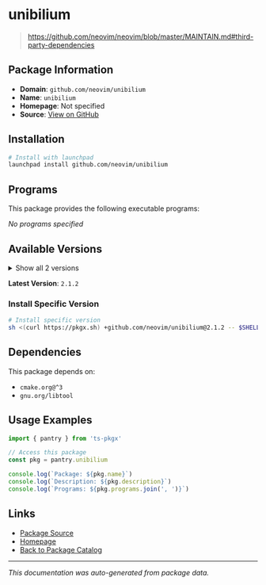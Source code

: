 # unibilium

> https://github.com/neovim/neovim/blob/master/MAINTAIN.md#third-party-dependencies

## Package Information

- **Domain**: `github.com/neovim/unibilium`
- **Name**: `unibilium`
- **Homepage**: Not specified
- **Source**: [View on GitHub](https://github.com/pkgxdev/pantry/tree/main/projects/github.com/neovim/unibilium/package.yml)

## Installation

```bash
# Install with launchpad
launchpad install github.com/neovim/unibilium
```

## Programs

This package provides the following executable programs:

*No programs specified*

## Available Versions

<details>
<summary>Show all 2 versions</summary>

- `2.1.2`, `2.1.1`

</details>

**Latest Version**: `2.1.2`

### Install Specific Version

```bash
# Install specific version
sh <(curl https://pkgx.sh) +github.com/neovim/unibilium@2.1.2 -- $SHELL -i
```

## Dependencies

This package depends on:

- `cmake.org@^3`
- `gnu.org/libtool`

## Usage Examples

```typescript
import { pantry } from 'ts-pkgx'

// Access this package
const pkg = pantry.unibilium

console.log(`Package: ${pkg.name}`)
console.log(`Description: ${pkg.description}`)
console.log(`Programs: ${pkg.programs.join(', ')}`)
```

## Links

- [Package Source](https://github.com/pkgxdev/pantry/tree/main/projects/github.com/neovim/unibilium/package.yml)
- [Homepage](#)
- [Back to Package Catalog](../../../package-catalog.md)

---

*This documentation was auto-generated from package data.*
